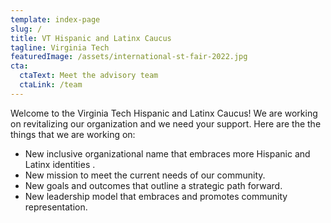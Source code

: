 ```yaml
---
template: index-page
slug: /
title: VT Hispanic and Latinx Caucus
tagline: Virginia Tech
featuredImage: /assets/international-st-fair-2022.jpg
cta:
  ctaText: Meet the advisory team
  ctaLink: /team
---
```


Welcome to the Virginia Tech Hispanic and Latinx Caucus! We are working on revitalizing our organization and we need your support. Here are the the things that we are working on:

- New inclusive organizational name that embraces more Hispanic and Latinx identities .
- New mission to meet the current needs of our community.
- New goals and outcomes that outline a strategic path forward.
- New leadership model that embraces and promotes community representation.
